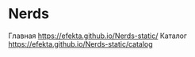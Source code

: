 # Nerds
Главная https://efekta.github.io/Nerds-static/
Каталог https://efekta.github.io/Nerds-static/catalog